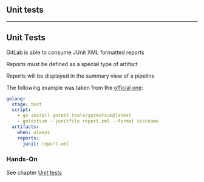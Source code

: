 <!-- .slide: id="gitlab_unit_tests" class="vertical-center" -->

<i class="fa-duotone fa-magnifying-glass-chart fa-8x fa-duotone-colors-inverted" style="float: right; color: grey;"></i>

## Unit tests

---

## Unit Tests

GitLab is able to consume JUnit XML formatted reports [](https://docs.gitlab.com/ee/ci/testing/unit_test_reports.html)

Reports must be defined as a special type of artifact

Reports will be displayed in the summary view of a pipeline

The following example was taken from the [official one](https://docs.gitlab.com/ee/ci/testing/unit_test_report_examples.html#go):

```yaml
golang:
  stage: test
  script:
    - go install gotest.tools/gotestsum@latest
    - gotestsum --junitfile report.xml --format testname
  artifacts:
    when: always
    reports:
      junit: report.xml
```

### Hands-On

See chapter [Unit tests](/hands-on/2024-11-21/090_unit_tests/exercise/)
